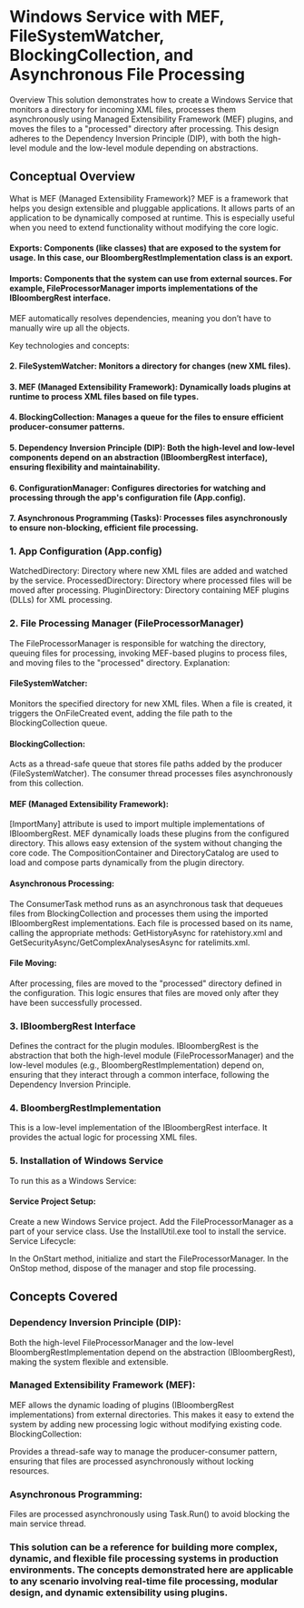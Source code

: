 # Windows Service with MEF, FileSystemWatcher, BlockingCollection, and Asynchronous File Processing
Overview
This solution demonstrates how to create a Windows Service that monitors a directory for incoming XML files, processes them asynchronously using Managed Extensibility Framework (MEF) plugins, and moves the files to a "processed" directory after processing. This design adheres to the Dependency Inversion Principle (DIP), with both the high-level module and the low-level module depending on abstractions.

## Conceptual Overview
What is MEF (Managed Extensibility Framework)?
MEF is a framework that helps you design extensible and pluggable applications. It allows parts of an application to be dynamically composed at runtime. This is especially useful when you need to extend functionality without modifying the core logic.

#### Exports: Components (like classes) that are exposed to the system for usage. In this case, our BloombergRestImplementation class is an export.
#### Imports: Components that the system can use from external sources. For example, FileProcessorManager imports implementations of the IBloombergRest interface.
MEF automatically resolves dependencies, meaning you don’t have to manually wire up all the objects.

Key technologies and concepts:

#### 2. FileSystemWatcher: Monitors a directory for changes (new XML files).
#### 3. MEF (Managed Extensibility Framework): Dynamically loads plugins at runtime to process XML files based on file types.
#### 4. BlockingCollection: Manages a queue for the files to ensure efficient producer-consumer patterns.
#### 5. Dependency Inversion Principle (DIP): Both the high-level and low-level components depend on an abstraction (IBloombergRest interface), ensuring flexibility and maintainability.
#### 6. ConfigurationManager: Configures directories for watching and processing through the app's configuration file (App.config).
#### 7. Asynchronous Programming (Tasks): Processes files asynchronously to ensure non-blocking, efficient file processing.

### 1. App Configuration (App.config)
WatchedDirectory: Directory where new XML files are added and watched by the service.
ProcessedDirectory: Directory where processed files will be moved after processing.
PluginDirectory: Directory containing MEF plugins (DLLs) for XML processing.

### 2. File Processing Manager (FileProcessorManager)
The FileProcessorManager is responsible for watching the directory, queuing files for processing, invoking MEF-based plugins to process files, and moving files to the "processed" directory.
Explanation:

#### FileSystemWatcher:

Monitors the specified directory for new XML files. When a file is created, it triggers the OnFileCreated event, adding the file path to the BlockingCollection queue.

#### BlockingCollection:

Acts as a thread-safe queue that stores file paths added by the producer (FileSystemWatcher). The consumer thread processes files asynchronously from this collection.

#### MEF (Managed Extensibility Framework):

[ImportMany] attribute is used to import multiple implementations of IBloombergRest. MEF dynamically loads these plugins from the configured directory. This allows easy extension of the system without changing the core code.
The CompositionContainer and DirectoryCatalog are used to load and compose parts dynamically from the plugin directory.

#### Asynchronous Processing:

The ConsumerTask method runs as an asynchronous task that dequeues files from BlockingCollection and processes them using the imported IBloombergRest implementations.
Each file is processed based on its name, calling the appropriate methods: GetHistoryAsync for ratehistory.xml and GetSecurityAsync/GetComplexAnalysesAsync for ratelimits.xml.

#### File Moving:

After processing, files are moved to the "processed" directory defined in the configuration. This logic ensures that files are moved only after they have been successfully processed.

### 3. IBloombergRest Interface
Defines the contract for the plugin modules.
IBloombergRest is the abstraction that both the high-level module (FileProcessorManager) and the low-level modules (e.g., BloombergRestImplementation) depend on, ensuring that they interact through a common interface, following the Dependency Inversion Principle.

### 4. BloombergRestImplementation
This is a low-level implementation of the IBloombergRest interface. It provides the actual logic for processing XML files.

### 5. Installation of Windows Service
To run this as a Windows Service:

#### Service Project Setup:

Create a new Windows Service project.
Add the FileProcessorManager as a part of your service class.
Use the InstallUtil.exe tool to install the service.
Service Lifecycle:

In the OnStart method, initialize and start the FileProcessorManager.
In the OnStop method, dispose of the manager and stop file processing.

## Concepts Covered
### Dependency Inversion Principle (DIP):

Both the high-level FileProcessorManager and the low-level BloombergRestImplementation depend on the abstraction (IBloombergRest), making the system flexible and extensible.

### Managed Extensibility Framework (MEF):

MEF allows the dynamic loading of plugins (IBloombergRest implementations) from external directories. This makes it easy to extend the system by adding new processing logic without modifying existing code.
BlockingCollection:

Provides a thread-safe way to manage the producer-consumer pattern, ensuring that files are processed asynchronously without locking resources.

### Asynchronous Programming:

Files are processed asynchronously using Task.Run() to avoid blocking the main service thread.

### This solution can be a reference for building more complex, dynamic, and flexible file processing systems in production environments. The concepts demonstrated here are applicable to any scenario involving real-time file processing, modular design, and dynamic extensibility using plugins.



